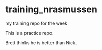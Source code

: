 # training_nrasmussen
my training repo for the week

This is a practice repo.

Brett thinks he is better than Nick.
